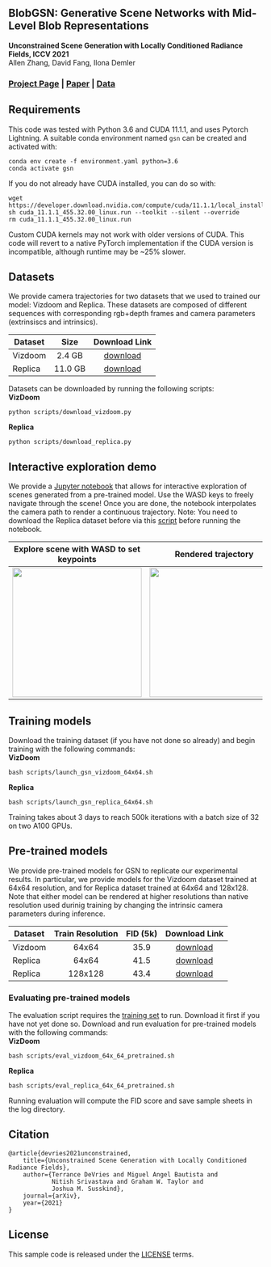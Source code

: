 ## BlobGSN: Generative Scene Networks with Mid-Level Blob Representations
**Unconstrained Scene Generation with Locally Conditioned Radiance Fields, ICCV 2021**<br>
Allen Zhang, David Fang, Ilona Demler<br>

### [Project Page](https://apple.github.io/ml-gsn/) | [Paper](https://arxiv.org/abs/2104.00670) | [Data](#datasets)

## Requirements
This code was tested with Python 3.6 and CUDA 11.1.1, and uses Pytorch Lightning. A suitable conda environment named `gsn` can be created and activated with:
```
conda env create -f environment.yaml python=3.6
conda activate gsn
```
If you do not already have CUDA installed, you can do so with:
```
wget https://developer.download.nvidia.com/compute/cuda/11.1.1/local_installers/cuda_11.1.1_455.32.00_linux.run
sh cuda_11.1.1_455.32.00_linux.run --toolkit --silent --override
rm cuda_11.1.1_455.32.00_linux.run
```
Custom CUDA kernels may not work with older versions of CUDA. This code will revert to a native PyTorch implementation if the CUDA version is incompatible, although runtime may be ~25% slower.

## Datasets
We provide camera trajectories for two datasets that we used to trained our model: Vizdoom and Replica. These datasets are composed of different sequences with corresponding rgb+depth frames and camera parameters (extrinsiscs and intrinsics).

Dataset | Size | Download Link
--- | :---: | :---:
Vizdoom | 2.4 GB | [download](<https://docs-assets.developer.apple.com/ml-research/datasets/gsn/vizdoom.zip>)
Replica | 11.0 GB | [download](<https://docs-assets.developer.apple.com/ml-research/datasets/gsn/replica.zip>)

Datasets can be downloaded by running the following scripts:  
**VizDoom**<br>
```
python scripts/download_vizdoom.py
```
**Replica**<br>
```
python scripts/download_replica.py
```

## Interactive exploration demo
We provide a [Jupyter notebook](notebooks/walkthrough_demo.ipynb) that allows for interactive exploration of scenes generated from a pre-trained model. Use the WASD keys to freely navigate through the scene! Once you are done, the notebook interpolates the camera path to render a continuous trajectory. Note: You need to download the Replica dataset before via this [script](scripts/download_replica.py) before running the notebook.

Explore scene with WASD to set keypoints | Rendered trajectory
:---: | :---:
<img src="./assets/keyframes.gif" width=256px> | <img src="./assets/camera_trajectory.gif" width=256px>

## Training models
Download the training dataset (if you have not done so already) and begin training with the following commands:  
**VizDoom**<br>
```
bash scripts/launch_gsn_vizdoom_64x64.sh
```

**Replica**<br>
```
bash scripts/launch_gsn_replica_64x64.sh
```

Training takes about 3 days to reach 500k iterations with a batch size of 32 on two A100 GPUs.

## Pre-trained models
We provide pre-trained models for GSN to replicate our experimental results. In particular, we provide models for the Vizdoom dataset trained at 64x64 resolution, and for Replica dataset trained at 64x64 and 128x128. Note that either model can be rendered at higher resolutions than native resolution used durinig training by changing the intrinsic camera parameters during inference.

Dataset | Train Resolution | FID (5k) | Download Link
--- | :---: | :---: | :---: 
Vizdoom | 64x64 | 35.9 | [download](<https://docs-assets.developer.apple.com/ml-research/models/gsn/vizdoom_64x64.ckpt>)
Replica | 64x64 | 41.5 | [download](<https://docs-assets.developer.apple.com/ml-research/models/gsn/replica_64x64.ckpt>)
Replica | 128x128 | 43.4 | [download](<https://docs-assets.developer.apple.com/ml-research/models/gsn/replica_128x128.ckpt>)

### Evaluating pre-trained models
The evaluation script requires the [training set](#datasets) to run. Download it first if you have not yet done so.
Download and run evaluation for pre-trained models with the following commands:  
**VizDoom**<br>
```
bash scripts/eval_vizdoom_64x_64_pretrained.sh
```
**Replica**<br>
```
bash scripts/eval_replica_64x_64_pretrained.sh
```
Running evaluation will compute the FID score and save sample sheets in the log directory.

## Citation
```
@article{devries2021unconstrained,
    title={Unconstrained Scene Generation with Locally Conditioned Radiance Fields},
    author={Terrance DeVries and Miguel Angel Bautista and 
            Nitish Srivastava and Graham W. Taylor and 
            Joshua M. Susskind},
    journal={arXiv},
    year={2021}
}
```
## License
This sample code is released under the [LICENSE](LICENSE) terms.
